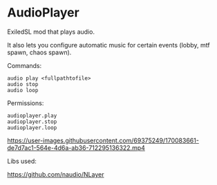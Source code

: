 # AudioPlayer

ExiledSL mod that plays audio.

It also lets you configure automatic music for certain events (lobby, mtf spawn, chaos spawn).

Commands:
```
audio play <fullpathtofile>
audio stop
audio loop
```

Permissions:
```
audioplayer.play
audioplayer.stop
audioplayer.loop
```

https://user-images.githubusercontent.com/69375249/170083661-de7d7ac1-564e-4d6a-ab36-712295136322.mp4

Libs used:

https://github.com/naudio/NLayer
